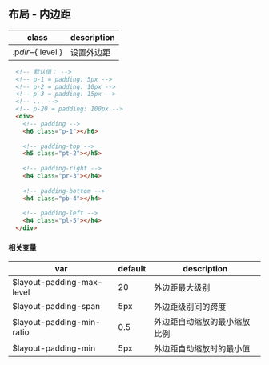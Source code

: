 ## 布局 - 内边距

 class                 | description
 --------------------- | ----------------------
 .p${ dir }-${ level } | 设置外边距

```html
  <!-- 默认值： -->
  <!-- p-1 = padding: 5px -->
  <!-- p-2 = padding: 10px -->
  <!-- p-3 = padding: 15px -->
  <!-- ... -->
  <!-- p-20 = padding: 100px -->
  <div>
    <!-- padding -->
    <h6 class="p-1"></h6>
    
    <!-- padding-top -->
    <h5 class="pt-2"></h5>
    
    <!-- padding-right -->
    <h4 class="pr-3"></h4>
    
    <!-- padding-bottom -->
    <h4 class="pb-4"></h4>
    
    <!-- padding-left -->
    <h4 class="pl-5"></h4>
  </div>
```
 
#### 相关变量

 var                             | default | description
 ------------------------------- | ------- | --------------------------------
 $layout-padding-max-level       | 20      | 外边距最大级别
 $layout-padding-span            | 5px     | 外边距级别间的跨度
 $layout-padding-min-ratio       | 0.5     | 外边距自动缩放的最小缩放比例
 $layout-padding-min             | 5px     | 外边距自动缩放时的最小值
 